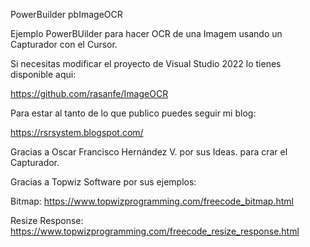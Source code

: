 PowerBuilder pbImageOCR

Ejemplo PowerBUilder para hacer OCR de una Imagem usando un Capturador con el Cursor.

Si necesitas modificar el proyecto de Visual Studio 2022 lo tienes disponible aqui:

https://github.com/rasanfe/ImageOCR

Para estar al tanto de lo que publico puedes seguir mi blog:

https://rsrsystem.blogspot.com/

Gracias a Oscar Francisco Hernández V. por sus Ideas. para crar el Capturador.

Gracias a Topwiz Software por sus ejemplos:
	
Bitmap:
	https://www.topwizprogramming.com/freecode_bitmap.html

Resize Response:
	https://www.topwizprogramming.com/freecode_resize_response.html
